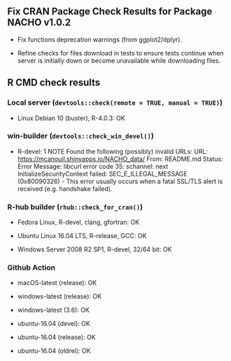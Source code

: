 ## Fix CRAN Package Check Results for Package NACHO v1.0.2

+ Fix functions deprecation warnings (from ggplot2/dplyr).

+ Refine checks for files download in tests to ensure tests continue 
    when server is initially down or become unavailable while downloading files.

## R CMD check results

### Local server (`devtools::check(remote = TRUE, manual = TRUE)`)

* Linux Debian 10 (buster), R-4.0.3: OK

### win-builder (`devtools::check_win_devel()`)

* R-devel: 1 NOTE
  Found the following (possibly) invalid URLs:
    URL: https://mcanouil.shinyapps.io/NACHO_data/
      From: README.md
      Status: Error
      Message: libcurl error code 35:
        	schannel: next InitializeSecurityContext failed: SEC_E_ILLEGAL_MESSAGE (0x80090326) - This error usually occurs when a fatal SSL/TLS alert is received (e.g. handshake failed).

### R-hub builder (`rhub::check_for_cran()`)

* Fedora Linux, R-devel, clang, gfortran: OK

* Ubuntu Linux 16.04 LTS, R-release, GCC: OK

* Windows Server 2008 R2 SP1, R-devel, 32/64 bit: OK

### Github Action

* macOS-latest (release): OK

* windows-latest (release): OK

* windows-latest (3.6): OK

* ubuntu-16.04 (devel): OK

* ubuntu-16.04 (release): OK

* ubuntu-16.04 (oldrel): OK